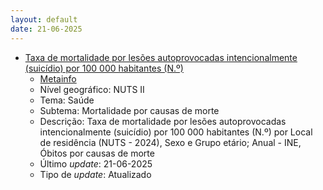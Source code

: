 ```yaml
---
layout: default
date: 21-06-2025
---
```

* [Taxa de mortalidade por lesões autoprovocadas intencionalmente (suicídio) por 100 000 habitantes (N.º)](https://www.ine.pt/xportal/xmain?xpid=INE&xpgid=ine_indicadores&indOcorrCod=0014469&contexto=bd&selTab=tab2)
  * [Metainfo](https://www.ine.pt/bddXplorer/htdocs/minfo.jsp?var_cd=0014469&lingua=PT)
  * Nível geográfico: NUTS II
  * Tema: Saúde
  * Subtema: Mortalidade por causas de morte
  * Descrição: Taxa de mortalidade por lesões autoprovocadas intencionalmente (suicídio) por 100 000 habitantes (N.º) por Local de residência (NUTS - 2024), Sexo e Grupo etário; Anual - INE, Óbitos por causas de morte
  * Último _update_: 21-06-2025
  * Tipo de _update_: Atualizado

